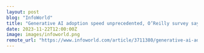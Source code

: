 ```yaml
---
layout: post
blog: "InfoWorld"
title: "Generative AI adoption speed unprecedented, O’Reilly survey says"
date: 2023-11-22T12:00:00Z
image: images/infoworld.png
remote_url: "https://www.infoworld.com/article/3711380/generative-ai-adoption-speed-unprecedented-oreilly-survey-says.html#tk.rss_applicationdevelopment"
---
```

